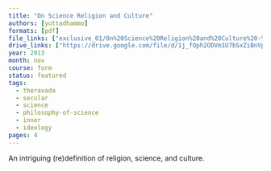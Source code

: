 ```yaml
---
title: "On Science Religion and Culture"
authors: [yuttadhammo]
formats: [pdf]
file_links: ["exclusive_01/On%20Science%20Religion%20and%20Culture%20-%20Yuttadhammo.pdf"]
drive_links: ["https://drive.google.com/file/d/1j_fOph2ODVm1U7bSxZiBnVpYDjR0qtUJ/view?usp=drivesdk"]
year: 2013
month: nov
course: form
status: featured
tags:
  - theravada
  - secular
  - science
  - philosophy-of-science
  - inner
  - ideology
pages: 4
---
```


An intriguing (re)definition of religion, science, and culture.
